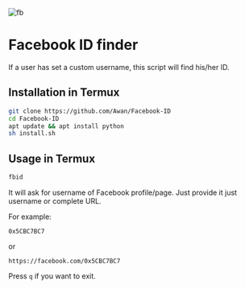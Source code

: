 ![fb](https://user-images.githubusercontent.com/42554663/102689711-14c97380-4222-11eb-80da-4a644752dc57.gif)

# Facebook ID finder

If a user has set a custom username, this script will find his/her ID.

## Installation in Termux

```bash
git clone https://github.com/Awan/Facebook-ID
cd Facebook-ID
apt update && apt install python
sh install.sh
```

## Usage in Termux

```bash
fbid
```
It will ask for username of Facebook profile/page. Just provide it just username or complete URL.

For example:


```
0x5CBC7BC7
```
or

```
https://facebook.com/0x5CBC7BC7
```

Press `q` if you want to exit.
